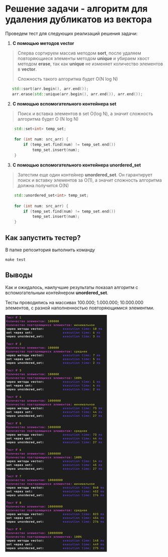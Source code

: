 # Решение задачи - алгоритм для удаления дубликатов из вектора

Проведем тест для следующих реализаций решения задачи:

1. **С помощью методов vector**
>Сперва сортируем массив методом **sort**, после удаляем повторяющиеся элементы методом **unique** и убираем хвост методом **erase**, так как **unique** не изменяет количество элементов в **vector**.
>
>Сложность такого алгоритма будет O(N log N)
```c++
   std::sort(arr.begin(), arr.end());
   arr.erase(std::unique(arr.begin(), arr.end()), arr.end());
```
2. **С помощью вспомогательного контейнера set**
> Поиск и вставка элементов в set O(log N), а значит сложность алгоритма будет  O (N log N)
```c++
    std::set<int> temp_set;

    for (int num: src_arr) {
        if (temp_set.find(num) != temp_set.end())
            temp_set.insert(num);
    }
```
3. **С помощью вспомогательного контейнера unordered_set**
> Затестим еще один контейнер **unordered_set**. Он гарантирует поиск и вставку элементов за O(1), а значит сложность алгоритма должна получится O(N)
```c++
    std::unordered_set<int> temp_set;

    for (int num: src_arr) {
        if (temp_set.find(num) != temp_set.end())
            temp_set.insert(num);
    }
```

## Как запустить тестер?

В папке репозитория выполнить команду
```
make test
```

## Выводы

Как и ожидалось, наилучшие результаты показал алгоритм с вспомогательным контейнером **unordered_set**.

Тесты проводились на массивах 100.000; 1.000.000; 10.000.000 элементов, с разной наполненностью повторяющимися элементми.

![img.png](img.png)